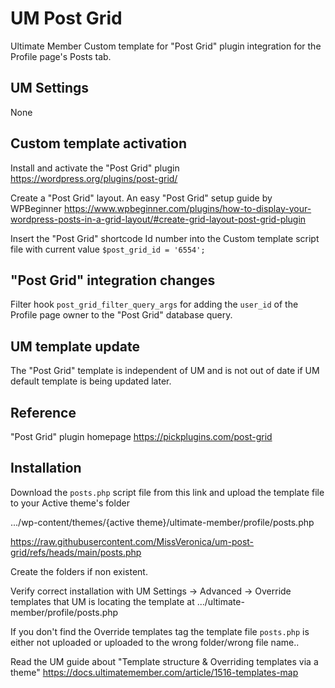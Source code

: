 # UM Post Grid
Ultimate Member Custom template for "Post Grid" plugin integration for the Profile page's Posts tab.
## UM Settings
None
## Custom template activation
Install and activate the "Post Grid" plugin https://wordpress.org/plugins/post-grid/

Create a "Post Grid" layout. An easy "Post Grid" setup guide by WPBeginner 
https://www.wpbeginner.com/plugins/how-to-display-your-wordpress-posts-in-a-grid-layout/#create-grid-layout-post-grid-plugin

Insert the "Post Grid" shortcode Id number into the Custom template script file with current value <code>$post_grid_id = '6554';</code>
## "Post Grid" integration changes
Filter hook <code>post_grid_filter_query_args</code> for adding the <code>user_id</code> of the Profile page owner to the "Post Grid" database query.
## UM template update
The "Post Grid" template is independent of UM and is not out of date if UM default template is being updated later.
## Reference
"Post Grid" plugin homepage https://pickplugins.com/post-grid
## Installation
Download the <code>posts.php</code> script file from this link and upload the template file to your Active theme's folder 

.../wp-content/themes/{active theme}/ultimate-member/profile/posts.php

https://raw.githubusercontent.com/MissVeronica/um-post-grid/refs/heads/main/posts.php

Create the folders if non existent.

Verify correct installation with UM Settings -> Advanced -> Override templates that UM is locating the template at .../ultimate-member/profile/posts.php

If you don't find the Override templates tag the template file <code>posts.php</code> is either not uploaded or uploaded to the wrong folder/wrong file name..

Read the UM guide about "Template structure & Overriding templates via a theme" https://docs.ultimatemember.com/article/1516-templates-map
